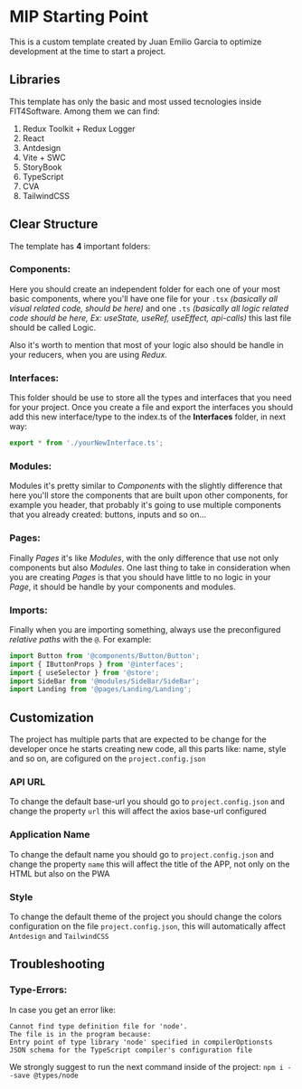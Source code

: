 # MIP Starting Point

This is a custom template created by Juan Emilio Garcia to optimize development at the time to start a project.

## Libraries

This template has only the basic and most ussed tecnologies inside FIT4Software. Among them we can find:

1. Redux Toolkit + Redux Logger
2. React
3. Antdesign
4. Vite + SWC
5. StoryBook
6. TypeScript
7. CVA
8. TailwindCSS

## Clear Structure

The template has **4** important folders:

### Components:

Here you should create an independent folder for each one of your most basic components, where you'll have one file for your `.tsx` _(basically all visual related code, should be here)_ and one `.ts` _(basically all logic related code should be here, Ex: useState, useRef, useEffect, api-calls)_ this last file should be called Logic.

Also it's worth to mention that most of your logic also should be handle in your reducers, when you are using _Redux_.

### Interfaces:

This folder should be use to store all the types and interfaces that you need for your project.
Once you create a file and export the interfaces you should add this new interface/type to the index.ts of the **Interfaces** folder, in next way:

```typescript
export * from './yourNewInterface.ts';
```

### Modules:

Modules it's pretty similar to _Components_ with the slightly difference that here you'll store the components that are built upon other components, for example you header, that probably it's going to use multiple components that you already created: buttons, inputs and so on...

### Pages:

Finally _Pages_ it's like _Modules_, with the only difference that use not only components but also _Modules_. One last thing to take in consideration when you are creating _Pages_ is that you should have little to no logic in your _Page_, it should be handle by your components and modules.

### Imports:

Finally when you are importing something, always use the preconfigured _relative paths_ with the `@`. For example:

```typescript
import Button from '@components/Button/Button';
import { IButtonProps } from '@interfaces';
import { useSelector } from '@store';
import SideBar from '@modules/SideBar/SideBar';
import Landing from '@pages/Landing/Landing';
```

## Customization

The project has multiple parts that are expected to be change for the developer once he starts creating new code, all this parts like: name, style and so on, are cofigured on the `project.config.json`

### API URL

To change the default base-url you should go to `project.config.json` and change the property `url` this will affect the axios base-url configured

### Application Name

To change the default name you should go to `project.config.json` and change the property `name` this will affect the title of the APP, not only on the HTML but also on the PWA

### Style

To change the default theme of the project you should change the colors configuration on the file `project.config.json`, this will automatically affect `Antdesign` and `TailwindCSS`

## Troubleshooting

### Type-Errors:

In case you get an error like:

    Cannot find type definition file for 'node'.
    The file is in the program because:
    Entry point of type library 'node' specified in compilerOptionsts
    JSON schema for the TypeScript compiler's configuration file

We strongly suggest to run the next command inside of the project: `npm i --save @types/node`
